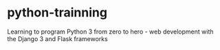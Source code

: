 # python-trainning
Learning to program Python 3 from zero to hero - web development with the Django 3 and Flask frameworks
